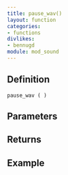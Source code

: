 ```yaml
---
title: pause_wav()
layout: function
categories:
- functions
divlikes:
- bennugd
module: mod_sound
---
```


## Definition

    pause_wav ( )

## Parameters

## Returns

## Example
